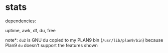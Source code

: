 # stats

dependencies:

uptime, awk, df, du, free

note\*: `du2` is GNU du copied to my PLAN9 bin (`/usr/lib/plan9/bin`) because Plan9 `du` doesn't support the features shown
